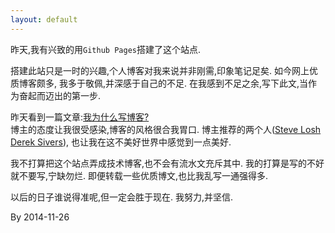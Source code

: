 ```yaml
---
layout: default
---
```


昨天,我有兴致的用`Github Pages`搭建了这个站点.

搭建此站只是一时的兴趣,个人博客对我来说并非刚需,印象笔记足矣. 如今网上优质博客颇多,
我多于敬佩,并深感于自己的不足. 在我感到不足之余,写下此文,当作为奋起而迈出的第一步.

昨天看到一篇文章:[我为什么写博客?](http://beiyuu.com/why-blog/)  
博主的态度让我很受感染,博客的风格很合我胃口.
博主推荐的两个人([Steve Losh](http://stevelosh.com/)  [Derek Sivers](http://sivers.org/)),
也让我在这不美好世界中感觉到一点美好.

我不打算把这个站点弄成技术博客,也不会有流水文充斥其中. 我的打算是写的不好就不要写,宁缺勿烂.
即便转载一些优质博文,也比我乱写一通强得多.

以后的日子谁说得准呢,但一定会胜于现在. 我努力,并坚信.

By 2014-11-26